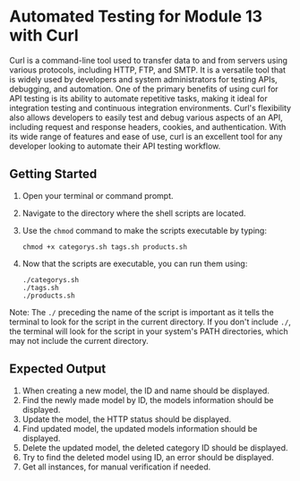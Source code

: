 # Automated Testing for Module 13 with Curl

Curl is a command-line tool used to transfer data to and from servers using various protocols, including HTTP, FTP, and SMTP. It is a versatile tool that is widely used by developers and system administrators for testing APIs, debugging, and automation. One of the primary benefits of using curl for API testing is its ability to automate repetitive tasks, making it ideal for integration testing and continuous integration environments. Curl's flexibility also allows developers to easily test and debug various aspects of an API, including request and response headers, cookies, and authentication. With its wide range of features and ease of use, curl is an excellent tool for any developer looking to automate their API testing workflow.

## Getting Started 
1. Open your terminal or command prompt.
2. Navigate to the directory where the shell scripts are located.
3. Use the `chmod` command to make the scripts executable by typing:
    
    ```
    chmod +x categorys.sh tags.sh products.sh 
    ```
    
4. Now that the scripts are executable, you can run them using:
    
    ```
    ./categorys.sh 
    ./tags.sh 
    ./products.sh
    ```
    
Note: The `./` preceding the name of the script is important as it tells the terminal to look for the script in the current directory. If you don't include `./`, the terminal will look for the script in your system's PATH directories, which may not include the current directory.

## Expected Output 
1. When creating a new model, the ID and name should be displayed.
2. Find the newly made model by ID, the models information should be displayed.
3. Update the model, the HTTP status should be displayed.
4. Find updated model, the updated models information should be displayed.
5. Delete the updated model, the deleted category ID should be displayed.
6. Try to find the deleted model using ID, an error should be displayed.
7. Get all instances, for manual verification if needed.





